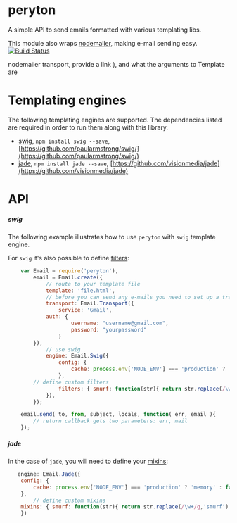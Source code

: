 # peryton

A simple API to send emails formatted with various templating libs.

This module also wraps [nodemailer](http://www.nodemailer.com/), making e-mail sending easy. 
[![Build Status](https://drone.io/github.com/mvhenten/peryton/status.png)](https://drone.io/github.com/mvhenten/peryton/latest)

nodemailer transport, provide a link ), and what the arguments to Template are

# Templating engines

The following templating engines are supported. The dependencies listed are required in order to run them along with this library. 

- [swig](http://paularmstrong.github.io/swig/), ```npm install swig --save```, [https://github.com/paularmstrong/swig/](https://github.com/paularmstrong/swig/)
- [jade](http://jade-lang.com/), ```npm install jade --save```, [https://github.com/visionmedia/jade](https://github.com/visionmedia/jade)

# API

##### swig

The following example illustrates how to use ```peryton``` with ```swig``` template engine.

For ```swig``` it's also possible to define [filters](http://paularmstrong.github.io/swig/docs/filters/):

```javascript
    var Email = require('peryton'),
        email = Email.create({
            // route to your template file
            template: 'file.html',
            // before you can send any e-mails you need to set up a transport method
            transport: Email.Transport({
                service: 'Gmail', 
           	auth: { 
                    username: "username@gmail.com", 
                    password: "yourpassword" 
                }
	    }),
            // use swig
            engine: Email.Swig({
                config: {
                    cache: process.env['NODE_ENV'] === 'production' ? 'memory' : false,
                },
		// define custom filters
                filters: { smurf: function(str){ return str.replace(/\w+/g,'smurf') } }
            }),
        });

    email.send( to, from, subject, locals, function( err, email ){
        // return callback gets two parameters: err, mail
    });
```

##### jade

In the case of ```jade```, you will need to define your [mixins](http://jade-lang.com/reference/#mixins):

```javascript
   engine: Email.Jade({
	config: {
	    cache: process.env['NODE_ENV'] === 'production' ? 'memory' : false,
	},
        // define custom mixins
	mixins: { smurf: function(str){ return str.replace(/\w+/g,'smurf') } }
    })
```


